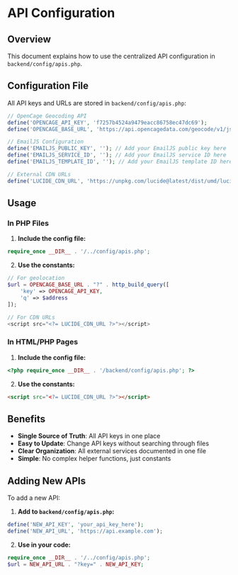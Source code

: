 # API Configuration

## Overview

This document explains how to use the centralized API configuration in `backend/config/apis.php`.

## Configuration File

All API keys and URLs are stored in `backend/config/apis.php`:

```php
// OpenCage Geocoding API
define('OPENCAGE_API_KEY', 'f7257b4524a9479eacc86758ec47dc69');
define('OPENCAGE_BASE_URL', 'https://api.opencagedata.com/geocode/v1/json');

// EmailJS Configuration
define('EMAILJS_PUBLIC_KEY', ''); // Add your EmailJS public key here
define('EMAILJS_SERVICE_ID', ''); // Add your EmailJS service ID here
define('EMAILJS_TEMPLATE_ID', ''); // Add your EmailJS template ID here

// External CDN URLs
define('LUCIDE_CDN_URL', 'https://unpkg.com/lucide@latest/dist/umd/lucide.min.js');
```

## Usage

### In PHP Files

1. **Include the config file:**

```php
require_once __DIR__ . '/../config/apis.php';
```

2. **Use the constants:**

```php
// For geolocation
$url = OPENCAGE_BASE_URL . "?" . http_build_query([
    'key' => OPENCAGE_API_KEY,
    'q' => $address
]);

// For CDN URLs
<script src="<?= LUCIDE_CDN_URL ?>"></script>
```

### In HTML/PHP Pages

1. **Include the config file:**

```php
<?php require_once __DIR__ . '/backend/config/apis.php'; ?>
```

2. **Use the constants:**

```html
<script src="<?= LUCIDE_CDN_URL ?>"></script>
```

## Benefits

- **Single Source of Truth**: All API keys in one place
- **Easy to Update**: Change API keys without searching through files
- **Clear Organization**: All external services documented in one file
- **Simple**: No complex helper functions, just constants

## Adding New APIs

To add a new API:

1. **Add to `backend/config/apis.php`:**

```php
define('NEW_API_KEY', 'your_api_key_here');
define('NEW_API_URL', 'https://api.example.com');
```

2. **Use in your code:**

```php
require_once __DIR__ . '/../config/apis.php';
$url = NEW_API_URL . "?key=" . NEW_API_KEY;
```
